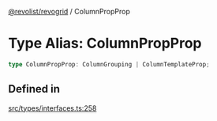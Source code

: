 [@revolist/revogrid](README.md) / ColumnPropProp

# Type Alias: ColumnPropProp

```ts
type ColumnPropProp: ColumnGrouping | ColumnTemplateProp;
```

## Defined in

[src/types/interfaces.ts:258](https://github.com/revolist/revogrid/blob/7dbd661cfbca0ebdb4daac15bcf7a7879e23703b/src/types/interfaces.ts#L258)

